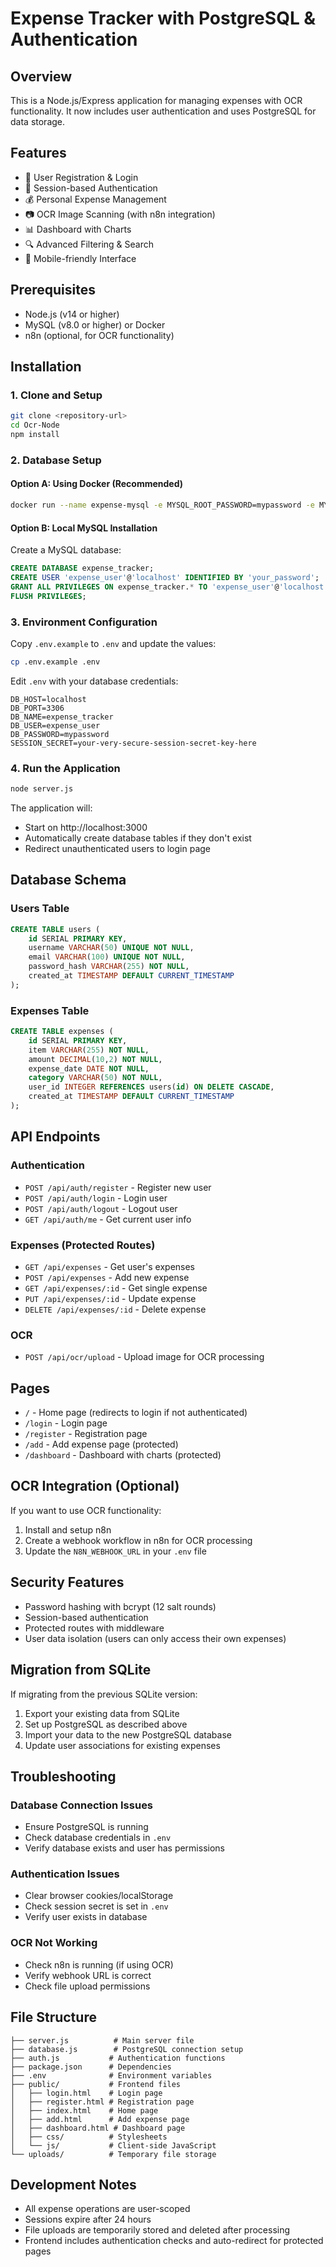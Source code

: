 # Expense Tracker with PostgreSQL & Authentication

## Overview
This is a Node.js/Express application for managing expenses with OCR functionality. It now includes user authentication and uses PostgreSQL for data storage.

## Features
- 👤 User Registration & Login
- 🔐 Session-based Authentication  
- 💰 Personal Expense Management
- 📷 OCR Image Scanning (with n8n integration)
- 📊 Dashboard with Charts
- 🔍 Advanced Filtering & Search
- 📱 Mobile-friendly Interface

## Prerequisites
- Node.js (v14 or higher)
- MySQL (v8.0 or higher) or Docker
- n8n (optional, for OCR functionality)

## Installation

### 1. Clone and Setup
```bash
git clone <repository-url>
cd Ocr-Node
npm install
```

### 2. Database Setup

#### Option A: Using Docker (Recommended)
```bash
docker run --name expense-mysql -e MYSQL_ROOT_PASSWORD=mypassword -e MYSQL_DATABASE=expense_tracker -e MYSQL_USER=expense_user -e MYSQL_PASSWORD=mypassword -p 3306:3306 -d mysql:8.0
```

#### Option B: Local MySQL Installation
Create a MySQL database:
```sql
CREATE DATABASE expense_tracker;
CREATE USER 'expense_user'@'localhost' IDENTIFIED BY 'your_password';
GRANT ALL PRIVILEGES ON expense_tracker.* TO 'expense_user'@'localhost';
FLUSH PRIVILEGES;
```

### 3. Environment Configuration
Copy `.env.example` to `.env` and update the values:
```bash
cp .env.example .env
```

Edit `.env` with your database credentials:
```env
DB_HOST=localhost
DB_PORT=3306
DB_NAME=expense_tracker
DB_USER=expense_user
DB_PASSWORD=mypassword
SESSION_SECRET=your-very-secure-session-secret-key-here
```

### 4. Run the Application
```bash
node server.js
```

The application will:
- Start on http://localhost:3000
- Automatically create database tables if they don't exist
- Redirect unauthenticated users to login page

## Database Schema

### Users Table
```sql
CREATE TABLE users (
    id SERIAL PRIMARY KEY,
    username VARCHAR(50) UNIQUE NOT NULL,
    email VARCHAR(100) UNIQUE NOT NULL,
    password_hash VARCHAR(255) NOT NULL,
    created_at TIMESTAMP DEFAULT CURRENT_TIMESTAMP
);
```

### Expenses Table
```sql
CREATE TABLE expenses (
    id SERIAL PRIMARY KEY,
    item VARCHAR(255) NOT NULL,
    amount DECIMAL(10,2) NOT NULL,
    expense_date DATE NOT NULL,
    category VARCHAR(50) NOT NULL,
    user_id INTEGER REFERENCES users(id) ON DELETE CASCADE,
    created_at TIMESTAMP DEFAULT CURRENT_TIMESTAMP
);
```

## API Endpoints

### Authentication
- `POST /api/auth/register` - Register new user
- `POST /api/auth/login` - Login user
- `POST /api/auth/logout` - Logout user  
- `GET /api/auth/me` - Get current user info

### Expenses (Protected Routes)
- `GET /api/expenses` - Get user's expenses
- `POST /api/expenses` - Add new expense
- `GET /api/expenses/:id` - Get single expense
- `PUT /api/expenses/:id` - Update expense
- `DELETE /api/expenses/:id` - Delete expense

### OCR
- `POST /api/ocr/upload` - Upload image for OCR processing

## Pages
- `/` - Home page (redirects to login if not authenticated)
- `/login` - Login page
- `/register` - Registration page
- `/add` - Add expense page (protected)
- `/dashboard` - Dashboard with charts (protected)

## OCR Integration (Optional)
If you want to use OCR functionality:

1. Install and setup n8n
2. Create a webhook workflow in n8n for OCR processing
3. Update the `N8N_WEBHOOK_URL` in your `.env` file

## Security Features
- Password hashing with bcrypt (12 salt rounds)
- Session-based authentication
- Protected routes with middleware
- User data isolation (users can only access their own expenses)

## Migration from SQLite
If migrating from the previous SQLite version:
1. Export your existing data from SQLite
2. Set up PostgreSQL as described above
3. Import your data to the new PostgreSQL database
4. Update user associations for existing expenses

## Troubleshooting

### Database Connection Issues
- Ensure PostgreSQL is running
- Check database credentials in `.env`
- Verify database exists and user has permissions

### Authentication Issues
- Clear browser cookies/localStorage
- Check session secret is set in `.env`
- Verify user exists in database

### OCR Not Working
- Check n8n is running (if using OCR)
- Verify webhook URL is correct
- Check file upload permissions

## File Structure
```
├── server.js          # Main server file
├── database.js        # PostgreSQL connection setup
├── auth.js           # Authentication functions
├── package.json      # Dependencies
├── .env              # Environment variables
├── public/           # Frontend files
│   ├── login.html    # Login page
│   ├── register.html # Registration page
│   ├── index.html    # Home page
│   ├── add.html      # Add expense page
│   ├── dashboard.html # Dashboard page
│   ├── css/          # Stylesheets
│   └── js/           # Client-side JavaScript
└── uploads/          # Temporary file storage
```

## Development Notes
- All expense operations are user-scoped
- Sessions expire after 24 hours
- File uploads are temporarily stored and deleted after processing
- Frontend includes authentication checks and auto-redirect for protected pages